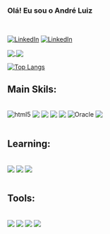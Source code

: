 ### Olá! Eu sou o André Luiz

<br>

[![LinkedIn](https://img.shields.io/badge/LinkedIn-0077B5?style=for-the-badge&logo=linkedin&logoColor=white)](https://www.linkedin.com/in/andr%C3%A9-luiz-araujo-carvalho-33813b213/)
[![LinkedIn](https://img.shields.io/badge/replit-667881?style=for-the-badge&logo=replit&logoColor=white)](https://replit.com/@AnDrELuIzzz)

<!--
![Andre GitHub stats](https://github-readme-stats.vercel.app/api?username=AnDrELuIzzz&show_icons=true&theme=radical)
![Top Langs](https://github-readme-stats.vercel.app/api/top-langs/?username=AnDrELuIzzz&hide=Makefile,Nix&layout=compact&theme=radical)
-->
<a href="https://github.com/AnDrELuIzzz/github-readme-stats">
  <img align="center" src="https://github-readme-stats.vercel.app/api?username=AnDrELuIzzz&show_icons=true&theme=radical" />
</a>
<a href="https://github.com/AnDrELuIzzz/convoychat">
  <img align="center" src="https://github-readme-stats.vercel.app/api/top-langs/?username=AnDrELuIzzz&hide=Makefile,Nix&layout=compact&theme=radical" />
</a>

[![Top Langs](https://github-readme-stats.vercel.app/api/top-langs/?username=AnDrELuIzzz)](https://github.com/anuraghazra/github-readme-stats)

## Main Skils:

<div style="display: inline_block"><br/>
    <img align="center" alt="html5" src="https://img.shields.io/badge/HTML-239120?style=for-the-badge&logo=html5&logoColor=white">
    <img align="center" alt"css" src="https://img.shields.io/badge/CSS-239120?&style=for-the-badge&logo=css3&logoColor=white">
    <img align="center" alt"Linguagem c" src="https://img.shields.io/badge/C-00599C?style=for-the-badge&logo=c&logoColor=white">
   <img sytle="margin-top:20px" align="center" alt"Java" src="https://img.shields.io/badge/Java-ED8B00?style=for-the-badge&logo=java&logoColor=white">
    <img align="center" alt"mySql" src="https://img.shields.io/badge/MySQL-00000F?style=for-the-badge&logo=mysql&logoColor=white">
    <img align="center" alt="Oracle" src="https://img.shields.io/badge/Oracle-F80000?style=for-the-badge&logo=Oracle&logoColor=white">
    <img sytle="margin-top:20px" align="center" alt"Git" src="https://img.shields.io/badge/GIT-E44C30?style=for-the-badge&logo=git&logoColor=white">

</div><br>

## Learning:

<div style="display: inline_block"><br/>
    <img align="center" alt"aws" src="https://img.shields.io/badge/Amazon_AWS-232F3E?style=for-the-badge&logo=amazon-aws&logoColor=white">
    <img sytle="margin-top:20px" align="center" alt"shell" src="https://img.shields.io/badge/Shell_Script-121011?style=for-the-badge&logo=gnu-bash&logoColor=white">
  <img sytle="margin-top:20px" align="center" alt"Python" src="https://img.shields.io/badge/Python-3776AB?style=for-the-badge&logo=python&logoColor=white">
</div><br>

## Tools:

<div style="display: inline_block"><br/>
   <img sytle="margin-top:20px" align="center" alt"Ubuntu" src="https://img.shields.io/badge/Ubuntu-E95420?style=for-the-badge&logo=ubuntu&logoColor=white">
    <img sytle="margin-top:20px" align="center" alt"vscode" src="https://img.shields.io/badge/Visual_Studio_Code-0078D4?style=for-the-badge&logo=visual%20studio%20code&logoColor=white">
    <img sytle="margin-top:20px" align="center" alt"eclipse" src="https://img.shields.io/badge/Eclipse-2C2255?style=for-the-badge&logo=eclipse&logoColor=white">
    <img sytle="margin-top:20px" align="center" alt"Bash" src="https://img.shields.io/badge/GNU%20Bash-4EAA25?style=for-the-badge&logo=GNU%20Bash&logoColor=white"> 
</div>

